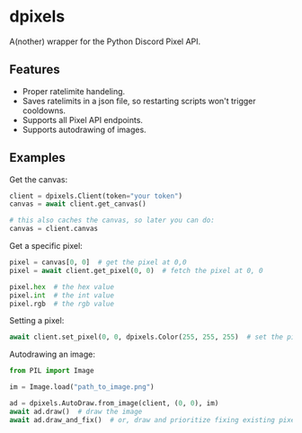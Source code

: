 # dpixels
A(nother) wrapper for the Python Discord Pixel API.

## Features
 - Proper ratelimite handeling.
 - Saves ratelimits in a json file, so restarting scripts won't trigger cooldowns.
 - Supports all Pixel API endpoints.
 - Supports autodrawing of images.

## Examples
Get the canvas:
```py
client = dpixels.Client(token="your token")
canvas = await client.get_canvas()

# this also caches the canvas, so later you can do:
canvas = client.canvas
```

Get a specific pixel:
```py
pixel = canvas[0, 0]  # get the pixel at 0,0
pixel = await client.get_pixel(0, 0)  # fetch the pixel at 0, 0

pixel.hex  # the hex value
pixel.int  # the int value
pixel.rgb  # the rgb value
```

Setting a pixel:
```py
await client.set_pixel(0, 0, dpixels.Color(255, 255, 255)  # set the pixel at 0,0 to white
```

Autodrawing an image:
```py
from PIL import Image

im = Image.load("path_to_image.png")

ad = dpixels.AutoDraw.from_image(client, (0, 0), im)
await ad.draw()  # draw the image
await ad.draw_and_fix()  # or, draw and prioritize fixing existing pixels
```
